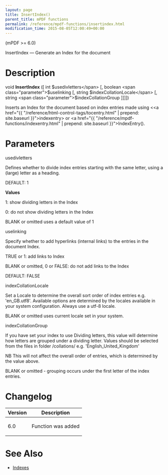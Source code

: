 ```yaml
---
layout: page
title: InsertIndex()
parent_title: mPDF functions
permalink: /reference/mpdf-functions/insertindex.html
modification_time: 2015-08-05T12:00:49+00:00
---
```


(mPDF >= 6.0)

InsertIndex — Generate an Index for the document

# Description

void **InsertIndex** ([ int <span class="parameter">$usedivletters</span> [, boolean <span class="parameter">$uselinking</span> [, string <span class="parameter">$indexCollationLocale</span> [, string <span class="parameter">$indexCollationGroup</span> ]]]])

Inserts an Index for the document based on index entries made using &lt;<a href="{{ "/reference/html-control-tags/tocentry.html" | prepend: site.baseurl }}">indexentry</a>&gt; or <a href="{{ "/reference/mpdf-functions/indexentry.html" | prepend: site.baseurl }}">IndexEntry()</a>.

# Parameters

<span class="parameter">usedivletters</span>

Defines whether to divide index entries starting with the same letter, using a (large) letter as a heading.

<span class="smallblock">DEFAULT</span>: 1

**Values**

1: show dividing letters in the Index

0: do not show dividing letters in the Index

<span class="smallblock">BLANK</span> or omitted uses a default value of 1

<span class="parameter">uselinking</span>

Specify whether to add hyperlinks (internal links) to the entries in the document Index.

<span class="smallblock">TRUE</span> or 1: add links to Index

<span class="smallblock">BLANK</span> or omitted, 0 or <span class="smallblock">FALSE</span>: do not add links to the Index

<span class="smallblock">DEFAULT</span>: <span class="smallblock">FALSE</span>

<span class="parameter"><span class="parameter">indexCollationLocale</span> </span>

Set a Locale to determine the overall sort order of index entries e.g. 'en_GB.utf8'. Available options are determined by the locales available in your system configuration. Always use a utf-8 locale.

<span class="smallblock">BLANK</span> or omitted uses current locale set in your system.

<span class="parameter"><span class="parameter">indexCollationGroup</span> </span>

If you have set your index to use Dividing letters, this value will determine how letters are grouped under a dividing letter. Values should be selected from the files in folder <span class="filename">/collations/</span> e.g. 'English_United_Kingdom'

NB This will not affect the overall order of entries, which is determined by the value above.

<span class="smallblock">BLANK</span> or omitted - grouping occurs under the first letter of the index entries.

# Changelog

<table class="table"> <thead>
<tr> <th>Version</th><th>Description</th> </tr>
</thead> <tbody>
<tr>
<td>6.0</td>
<td>

Function was added

</td>
</tr>
</tbody> </table>

# See Also

<ul>
<li class="manual_boxlist"><a href="{{ "/what-else-can-i-do/index.html" | prepend: site.baseurl }}">Indexes</a></li>
</ul>

